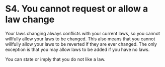 # S4. You cannot request or allow a law change
Your laws changing always conflicts with your current laws, so you cannot willfully allow your laws to be changed. This also means that you cannot willfully allow your laws to be reverted if they are ever changed. The only exception is that you may allow laws to be added if you have no laws.

You can state or imply that you do not like a law.